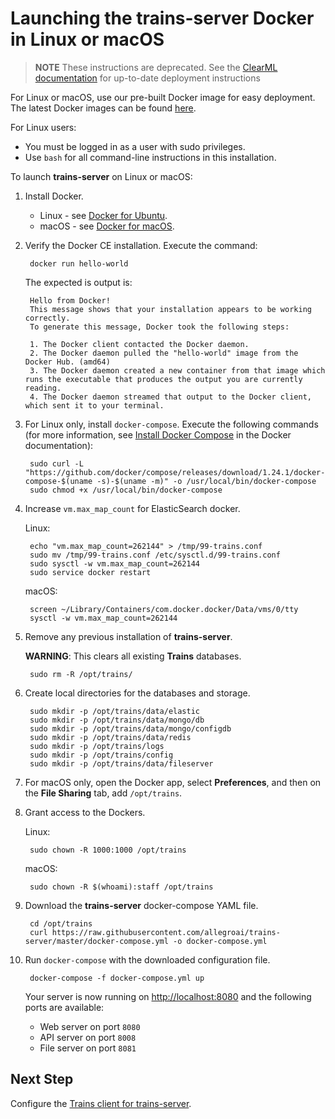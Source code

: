 # Launching the **trains-server** Docker in Linux or macOS

> **NOTE** These instructions are deprecated. See the [ClearML documentation](https://clear.ml/docs/latest/docs/deploying_clearml/clearml_server) 
> for up-to-date deployment instructions 

For Linux or macOS, use our pre-built Docker image for easy deployment. The latest Docker images can be found [here](https://hub.docker.com/r/allegroai/trains).

For Linux users:

* You must be logged in as a user with sudo privileges.
* Use `bash` for all command-line instructions in this installation.

To launch **trains-server** on Linux or macOS:

1. Install Docker.

    * Linux - see [Docker for Ubuntu](https://docs.docker.com/install/linux/docker-ce/ubuntu/).
    * macOS - see [Docker for macOS](https://docs.docker.com/docker-for-mac/install/).

1. Verify the Docker CE installation. Execute the command:

        docker run hello-world

    The expected is output is:

        Hello from Docker!
        This message shows that your installation appears to be working correctly.
        To generate this message, Docker took the following steps:

        1. The Docker client contacted the Docker daemon.
        2. The Docker daemon pulled the "hello-world" image from the Docker Hub. (amd64)
        3. The Docker daemon created a new container from that image which runs the executable that produces the output you are currently reading.
        4. The Docker daemon streamed that output to the Docker client, which sent it to your terminal.

1. For Linux only, install `docker-compose`. Execute the following commands (for more information, see [Install Docker Compose](https://docs.docker.com/compose/install/) in the Docker documentation):

        sudo curl -L "https://github.com/docker/compose/releases/download/1.24.1/docker-compose-$(uname -s)-$(uname -m)" -o /usr/local/bin/docker-compose
        sudo chmod +x /usr/local/bin/docker-compose

1. Increase `vm.max_map_count` for ElasticSearch docker.

    Linux:

        echo "vm.max_map_count=262144" > /tmp/99-trains.conf
        sudo mv /tmp/99-trains.conf /etc/sysctl.d/99-trains.conf
        sudo sysctl -w vm.max_map_count=262144
        sudo service docker restart

    macOS:

        screen ~/Library/Containers/com.docker.docker/Data/vms/0/tty
        sysctl -w vm.max_map_count=262144


1. Remove any previous installation of **trains-server**.

    **WARNING**: This clears all existing **Trains** databases.

        sudo rm -R /opt/trains/

1. Create local directories for the databases and storage.

        sudo mkdir -p /opt/trains/data/elastic
        sudo mkdir -p /opt/trains/data/mongo/db
        sudo mkdir -p /opt/trains/data/mongo/configdb
        sudo mkdir -p /opt/trains/data/redis
        sudo mkdir -p /opt/trains/logs
        sudo mkdir -p /opt/trains/config
        sudo mkdir -p /opt/trains/data/fileserver

1. For macOS only, open the Docker app, select **Preferences**, and then on the **File Sharing** tab, add `/opt/trains`.

1. Grant access to the Dockers.

    Linux:

        sudo chown -R 1000:1000 /opt/trains

    macOS:

        sudo chown -R $(whoami):staff /opt/trains

1. Download the **trains-server** docker-compose YAML file.

        cd /opt/trains
        curl https://raw.githubusercontent.com/allegroai/trains-server/master/docker-compose.yml -o docker-compose.yml

1. Run `docker-compose` with the downloaded configuration file.

        docker-compose -f docker-compose.yml up

    Your server is now running on [http://localhost:8080](http://localhost:8080) and the following ports are available:

    * Web server on port `8080`
    * API server on port `8008`
    * File server on port `8081`

## Next Step

Configure the [Trains client for trains-server](https://github.com/allegroai/trains/blob/master/README.md#configuration).
